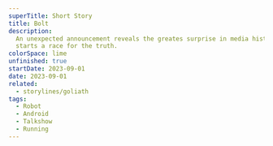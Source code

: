 ```yaml
---
superTitle: Short Story
title: Bolt
description:
  An unexpected announcement reveals the greates surprise in media history and
  starts a race for the truth.
colorSpace: lime
unfinished: true
startDate: 2023-09-01
date: 2023-09-01
related:
  - storylines/goliath
tags:
  - Robot
  - Android
  - Talkshow
  - Running
---
```

